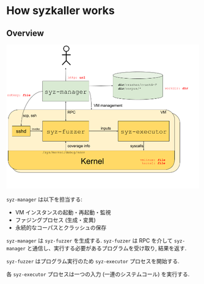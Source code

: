 # How syzkaller works

## Overview

<img src="https://github.com/google/syzkaller/blob/master/docs/process_structure.png?raw=true" class="img-80" />

`syz-manager` は以下を担当する:

- VM インスタンスの起動・再起動・監視
- ファジングプロセス (生成・変異)
- 永続的なコーパスとクラッシュの保存

`syz-manager` は `syz-fuzzer` を生成する. `syz-fuzzer` は RPC を介して `syz-manager` と通信し、実行する必要があるプログラムを受け取り, 結果を返す.

`syz-fuzzer` はプログラム実行のため `syz-executor` プロセスを開始する.
  
各 `syz-executor` プロセスは一つの入力 (一連のシステムコール) を実行する.


